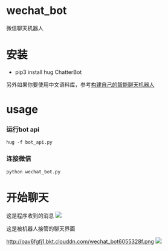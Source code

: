 # wechat_bot
微信聊天机器人

# 安装
*  pip3 install hug ChatterBot

另外如果你要使用中文语料库，参考[构建自己的智能聊天机器人](http://blog.just4fun.site/create-a-smart-chat-bot.html)

# usage
### 运行bot api
`hug -f bot_api.py`

### 连接微信
`python wechat_bot.py`


# 开始聊天

这是程序收到的消息
![](http://oav6fgfj1.bkt.clouddn.com/botaed8c5a1.png)

这是被机器人接管的聊天界面

http://oav6fgfj1.bkt.clouddn.com/wechat_bot6055328f.png
![](http://oav6fgfj1.bkt.clouddn.com/wechat_bot6055328f.png)


